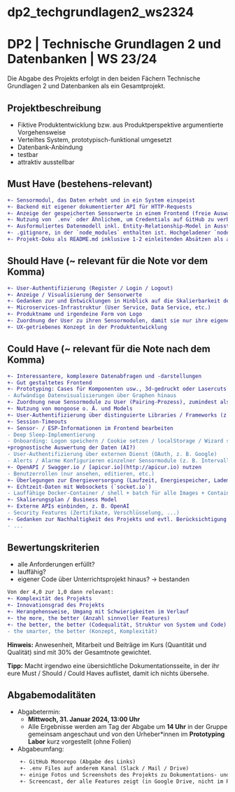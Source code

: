# dp2_techgrundlagen2_ws2324

# DP2 | Technische Grundlagen 2 und Datenbanken | WS 23/24

Die Abgabe des Projekts erfolgt in den beiden Fächern Technische Grundlagen 2 und Datenbanken als ein Gesamtprojekt.

## Projektbeschreibung

- Fiktive Produktentwicklung bzw. aus Produktperspektive argumentierte Vorgehensweise
- Verteiltes System, prototypisch-funktional umgesetzt
- Datenbank-Anbindung
- testbar
- attraktiv ausstellbar

## Must Have (bestehens-relevant)
```diff
+- Sensormodul, das Daten erhebt und in ein System einspeist
+- Backend mit eigener dokumentierter API für HTTP-Requests
+- Anzeige der gespeicherten Sensorwerte in einem Frontend (freie Auswahl des Frameworks)
+- Nutzung von `.env` oder Ähnlichem, um Credentials auf GitHub zu verbergen.
+- Ausformuliertes Datenmodell inkl. Entity-Relationship-Model in Ausstellungsposterqualität
+- .gitignore, in der `node_modules` enthalten ist. Hochgeladener `node_modules`-Ordner = Schelle.
+- Projekt-Doku als README.md inklusive 1-2 einleitenden Absätzen als allgemeine Produktbeschreibung.
```
## Should Have (~ relevant für die Note vor dem Komma)
```diff
+- User-Authentifizierung (Register / Login / Logout)
+- Anzeige / Visualisierung der Sensorwerte
+- Gedanken zur und Entwicklungen in Hinblick auf die Skalierbarkeit des Systems (mehr User / mehr Sensoren / etc.)
+- Microservices-Infrastruktur (User Service, Data Service, etc.)
+- Produktname und irgendeine Form von Logo
+- Zuordnung der User zu ihren Sensormodulen, damit sie nur ihre eigenen bzw. berechtigten Sensoren sehen
+- UX-getriebenes Konzept in der Produktentwicklung
```

## Could Have (~ relevant für die Note nach dem Komma)
```diff
+- Interessantere, komplexere Datenabfragen und -darstellungen
+- Gut gestaltetes Frontend
+- Prototyping: Cases für Komponenten usw., 3d-gedruckt oder Lasercuts
- Aufwändige Datenvisualisierungen über Graphen hinaus
+- Zuordnung neue Sensormodule zu User (Pairing-Prozess), zumindest als Überlegung
+- Nutzung von mongoose o. Ä. und Models
+- User-Authentifizierung über distinguierte Libraries / Frameworks (z. B. Passport, JSON Web Tokens)
+- Session-Timeouts
+- Sensor- / ESP-Informationen im Frontend bearbeiten
- Deep Sleep-Implementierung
- Onboarding: Logon speichern / Cookie setzen / localStorage / Wizard statistische / 
+prognostische Auswertung der Daten (AI?)
- User-Authentifizierung über externen Dienst (OAuth, z. B. Google)
- Alerts / Alarme Konfigurieren einzelner Sensormodule (z. B. Intervalle ändern)
+- OpenAPI / Swagger.io / [apicur.io](http://apicur.io) nutzen
- Benutzerrollen (nur ansehen, editieren, etc.)
+- Überlegungen zur Energieversorgung (Laufzeit, Energiespeicher, Lademöglichkeit, etc.)
+- Echtzeit-Daten mit Websockets (`socket.io`)
- Lauffähige Docker-Container / shell + batch für alle Images + Container
+- Skalierungsplan / Business Model
+- Externe APIs einbinden, z. B. OpenAI
- Security Features (Zertifikate, Verschlüsselung, ...)
+- Gedanken zur Nachhaltigkeit des Projekts und evtl. Berücksichtigung in der Produktplanung
- ...
```
## Bewertungskriterien

- alle Anforderungen erfüllt?
- lauffähig?
- eigener Code über Unterrichtsprojekt hinaus?
→ bestanden

```diff
Von der 4,0 zur 1,0 dann relevant:
+- Komplexität des Projekts
+- Innovationsgrad des Projekts
+- Herangehensweise, Umgang mit Schwierigkeiten im Verlauf
+- the more, the better (Anzahl sinnvoller Features)
+- the better, the better (Codequalität, Struktur von System und Code)
- the smarter, the better (Konzept, Komplexität)
```
**Hinweis:** Anwesenheit, Mitarbeit und Beiträge im Kurs (Quantität und Qualität) sind mit 30% der Gesamtnote gewichtet.

**Tipp:** Macht irgendwo eine übersichtliche Dokumentationsseite, in der ihr eure Must / Should / Could Haves auflistet, damit ich nichts übersehe.

## Abgabemodalitäten

- Abgabetermin: 
  - **Mittwoch, 31. Januar 2024, 13:00 Uhr**
  - Alle Ergebnisse werden am Tag der Abgabe um **14 Uhr** in der Gruppe gemeinsam angeschaut und von den Urheber*innen im **Prototyping Labor** kurz vorgestellt (ohne Folien)
- Abgabeumfang:

```diff
    +- GitHub Monorepo (Abgabe des Links)
    +- .env Files auf anderem Kanal (Slack / Mail / Drive)
    +- einige Fotos und Screenshots des Projekts zu Dokumentations- und Ausstellungszwecken
    +- Screencast, der alle Features zeigt (in Google Drive, nicht im Repo!)
```

